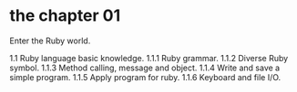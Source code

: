 # the chapter 01
Enter the Ruby world.

1.1 Ruby language basic knowledge.
    1.1.1 Ruby grammar.
    1.1.2 Diverse Ruby symbol.
    1.1.3 Method calling, message and object.
    1.1.4 Write and save a simple program.
    1.1.5 Apply program for ruby.
    1.1.6 Keyboard and file I/O.
